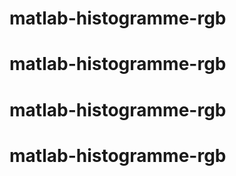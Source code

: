 # matlab-histogramme-rgb
# matlab-histogramme-rgb
# matlab-histogramme-rgb
# matlab-histogramme-rgb
